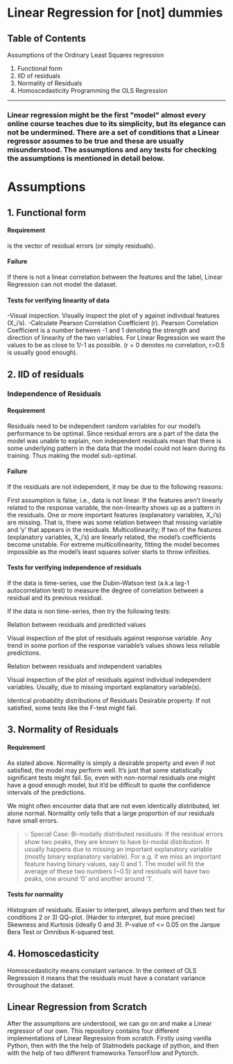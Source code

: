 # Linear Regression for [not] dummies


Table of Contents
---
Assumptions of the Ordinary Least Squares regression
1. Functional form
2. IID of residuals
3. Normality of Residuals
4. Homoscedasticity
Programming the OLS Regression
---
### Linear regression might be the first "model" almost every online course teaches due to its simplicity, but its elegance can not be undermined. There are a set of conditions that a Linear regressor assumes to be true and these are usually misunderstood. The assumptions and any tests for checking the assumptions is mentioned in detail below.

# Assumptions
## 1. Functional form
#### Requirement
 is the vector of residual errors (or simply residuals).

#### Failure
If there is not a linear correlation between the features and the label, Linear Regression can not model the dataset.

#### Tests for verifying linearity of data
-Visual inspection.
Visually inspect the plot of y against individual features (X_i’s).
-Calculate Pearson Correlation Coefficient (r).
Pearson Correlation Coefficient is a number between -1 and 1 denoting the strength and direction of linearity of the two variables. For Linear Regression we want the values to be as close to 1/-1 as possible. (r = 0 denotes no correlation, r>0.5 is usually good enough).
## 2. IID of residuals
### Independence of Residuals
#### Requirement
Residuals need to be independent random variables for our model’s performance to be optimal. Since residual errors are a part of the data the model was unable to explain, non independent residuals mean that there is some underlying pattern in the data that the model could not learn during its training. Thus making the model sub-optimal.

#### Failure
If the residuals are not independent, it may be due to the following reasons:

First assumption is false, i.e., data is not linear. If the features aren’t linearly related to the response variable, the non-linearity shows up as a pattern in the residuals.
One or more important features (explanatory variables, X_i’s) are missing. That is, there was some relation between that missing variable and ‘y’ that appears in the residuals.
Multicollinearity; If two of the features (explanatory variables, X_i’s) are linearly related, the model’s coefficients become unstable. For extreme multicollinearity, fitting the model becomes impossible as the model’s least squares solver starts to throw infinities.
#### Tests for verifying independence of residuals
If the data is time-series, use the Dubin-Watson test (a.k.a lag-1 autocorrelation test) to measure the degree of correlation between a residual and its previous residual.

If the data is non time-series, then try the following tests:

Relation between residuals and predicted values

Visual inspection of the plot of residuals against response variable. Any trend in some portion of the response variable’s values shows less reliable predictions.

Relation between residuals and independent variables

Visual inspection of the plot of residuals against individual independent variables. Usually, due to missing important explanatory variable(s).

Identical probability distributions of Residuals
Desirable property. If not satisfied, some tests like the F-test might fail.

## 3. Normality of Residuals
#### Requirement
As stated above. Normality is simply a desirable property and even if not satisfied, the model may perform well. It’s just that some statistically significant tests might fail. So, even with non-normal residuals one might have a good enough model, but it’d be difficult to quote the confidence intervals of the predictions.

We might often encounter data that are not even identically distributed, let alone normal. Normality only tells that a large proportion of our residuals have small errors.

> 💡 Special Case: Bi-modally distributed residuals: If the residual errors show two peaks, they are known to have bi-modal distribution. It usually happens due to missing an important explanatory variable (mostly binary explanatory variable).
For e.g. if we miss an important feature having binary values, say 0 and 1. The model will fit the average of these two numbers (~0.5) and residuals will have two peaks, one around ‘0’ and another around ‘1’.

#### Tests for normality
Histogram of residuals. (Easier to interpret, always perform and then test for conditions 2 or 3)
QQ-plot. (Harder to interpret, but more precise)
Skewness and Kurtosis (ideally 0 and 3). P-value of <= 0.05 on the Jarque Bera Test or Omnibus K-squared test.
## 4. Homoscedasticity
Homoscedasticity means constant variance. In the context of OLS Regression it means that the residuals must have a constant variance throughout the dataset.

## Linear Regression from Scratch
After the assumptions are understood, we can go on and make a Linear regressor of our own. This repository contains four different implementations of Linear Regression from scratch. Firstly using vanilla Python, then with the the help of Statmodels package of python, and then with the help of two different frameworks TensorFlow and Pytorch.
